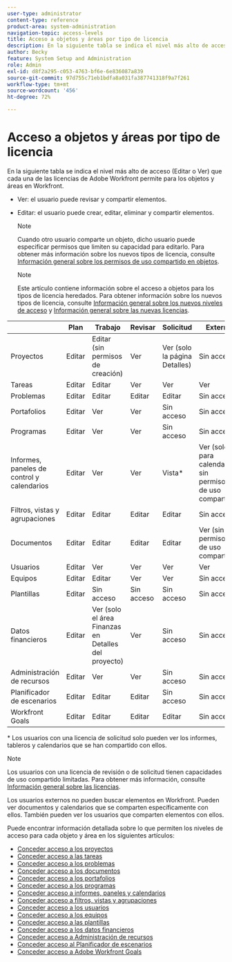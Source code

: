 ```yaml
---
user-type: administrator
content-type: reference
product-area: system-administration
navigation-topic: access-levels
title: Acceso a objetos y áreas por tipo de licencia
description: En la siguiente tabla se indica el nivel más alto de acceso (Editar o Ver) que cada una de las licencias de Adobe Workfront permite para los objetos y áreas en Workfront.
author: Becky
feature: System Setup and Administration
role: Admin
exl-id: d8f2a295-c053-4763-bf6e-6e836087a839
source-git-commit: 97d755c71eb1bdfa8a031fa387741318f9a7f261
workflow-type: tm+mt
source-wordcount: '456'
ht-degree: 72%

---
```


# Acceso a objetos y áreas por tipo de licencia

<!-- Audited: 5/2025 -->

En la siguiente tabla se indica el nivel más alto de acceso (Editar o Ver) que cada una de las licencias de Adobe Workfront permite para los objetos y áreas en Workfront.

* Ver: el usuario puede revisar y compartir elementos.
* Editar: el usuario puede crear, editar, eliminar y compartir elementos.

  >[!NOTE]
  >
  >Cuando otro usuario comparte un objeto, dicho usuario puede especificar permisos que limiten su capacidad para editarlo. Para obtener más información sobre los nuevos tipos de licencia, consulte [Información general sobre los permisos de uso compartido en objetos](../../../workfront-basics/grant-and-request-access-to-objects/sharing-permissions-on-objects-overview.md).

  >[!NOTE]
  >
  >Este artículo contiene información sobre el acceso a objetos para los tipos de licencia heredados. Para obtener información sobre los nuevos tipos de licencia, consulte [Información general sobre los nuevos niveles de acceso](/help/quicksilver/administration-and-setup/add-users/how-access-levels-work/access-level-overview.md) y [Información general sobre las nuevas licencias](/help/quicksilver/administration-and-setup/add-users/how-access-levels-work/licenses-overview.md).

|   | Plan | Trabajo | Revisar | Solicitud | Externo |
|---|---|---|---|---|---|
| Proyectos | Editar | Editar (sin permisos de creación) | Ver | Ver (solo la página Detalles) | Sin acceso |
| Tareas | Editar | Editar | Ver | Ver | Ver |
| Problemas | Editar | Editar | Editar | Editar | Sin acceso |
| Portafolios | Editar | Ver | Ver | Sin acceso | Sin acceso |
| Programas | Editar | Ver | Ver | Sin acceso | Sin acceso |
| Informes, paneles de control y calendarios | Editar | Ver | Ver | Vista&#42; | Ver (solo para calendarios, sin permisos de uso compartido) |
| Filtros, vistas y agrupaciones | Editar | Editar | Editar | Editar | Sin acceso |
| Documentos | Editar | Editar | Editar | Editar | Ver (sin permisos de uso compartido) |
| Usuarios | Editar | Ver | Ver | Ver | Ver |
| Equipos | Editar | Editar | Ver | Ver | Sin acceso |
| Plantillas | Editar | Sin acceso | Sin acceso | Sin acceso | Sin acceso |
| Datos financieros | Editar | Ver (solo el área Finanzas en Detalles del proyecto) | Ver | Sin acceso | Sin acceso |
| Administración de recursos | Editar | Ver | Ver | Sin acceso | Sin acceso |
| Planificador de escenarios | Editar | Editar | Editar | Sin acceso | Sin acceso |
| Workfront Goals | Editar | Editar | Editar | Editar | Sin acceso |

&#42; Los usuarios con una licencia de solicitud solo pueden ver los informes, tableros y calendarios que se han compartido con ellos.

>[!NOTE]
>
>Los usuarios con una licencia de revisión o de solicitud tienen capacidades de uso compartido limitadas. Para obtener más información, consulte [Información general sobre las licencias](../../../administration-and-setup/add-users/access-levels-and-object-permissions/wf-licenses.md).
>
>Los usuarios externos no pueden buscar elementos en Workfront. Pueden ver documentos y calendarios que se comparten específicamente con ellos. También pueden ver los usuarios que comparten elementos con ellos.

Puede encontrar información detallada sobre lo que permiten los niveles de acceso para cada objeto y área en los siguientes artículos:

* [Conceder acceso a los proyectos](../../../administration-and-setup/add-users/configure-and-grant-access/grant-access-projects.md)
* [Conceder acceso a las tareas](../../../administration-and-setup/add-users/configure-and-grant-access/grant-access-tasks.md)
* [Conceder acceso a los problemas](../../../administration-and-setup/add-users/configure-and-grant-access/grant-access-issues.md)
* [Conceder acceso a los documentos](../../../administration-and-setup/add-users/configure-and-grant-access/grant-access-documents.md)
* [Conceder acceso a los portafolios](../../../administration-and-setup/add-users/configure-and-grant-access/grant-access-portfolios.md)
* [Conceder acceso a los programas](../../../administration-and-setup/add-users/configure-and-grant-access/grant-access-programs.md)
* [Conceder acceso a informes, paneles y calendarios](../../../administration-and-setup/add-users/configure-and-grant-access/grant-access-reports-dashboards-calendars.md)
* [Conceder acceso a filtros, vistas y agrupaciones](../../../administration-and-setup/add-users/configure-and-grant-access/grant-access-fvg.md)
* [Conceder acceso a los usuarios](../../../administration-and-setup/add-users/configure-and-grant-access/grant-access-other-users.md)
* [Conceder acceso a los equipos](../../../administration-and-setup/add-users/configure-and-grant-access/grant-access-teams.md)
* [Conceder acceso a las plantillas](../../../administration-and-setup/add-users/configure-and-grant-access/grant-access-templates.md)
* [Conceder acceso a los datos financieros](../../../administration-and-setup/add-users/configure-and-grant-access/grant-access-financial.md)
* [Conceder acceso a Administración de recursos](../../../administration-and-setup/add-users/configure-and-grant-access/grant-access-resource-management.md)
* [Conceder acceso al Planificador de escenarios](../../../administration-and-setup/add-users/configure-and-grant-access/grant-access-sp.md)
* [Conceder acceso a Adobe Workfront Goals](../../../administration-and-setup/add-users/configure-and-grant-access/grant-access-goals.md)

